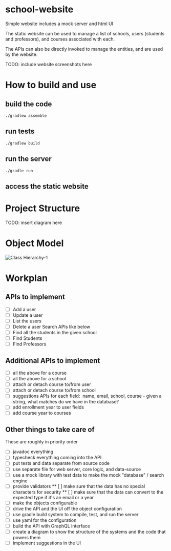 # school-website
Simple website includes a mock server and html UI

The static website can be used to manage a list of schools, users (students and professors), and courses associated with each.

The APIs can also be directly invoked to manage the entities, and are used by the website.

TODO: include website screenshots here

# How to build and use

## build the code

`./gradlew assemble`

## run tests

`./gradlew build`

## run the server

`./gradle run`

## access the static website

# Project Structure

TODO: insert diagram here

# Object Model
![Class Hierarchy-1](https://user-images.githubusercontent.com/67568819/158113306-76194fa8-57be-45d3-8548-4d2593444aff.jpg)



# Workplan

## APIs to implement

* [ ] Add a user
* [ ] Update a user
* [ ] List the users
* [ ] Delete a user
Search APIs like below
* [ ] Find all the students in the given school
* [ ] Find Students
* [ ] Find Professors

## Additional APIs to implement

* [ ] all the above for a course
* [ ] all the above for a school
* [ ] attach or detach course to/from user
* [ ] attach or detach course to/from school
* [ ] suggestions APIs for each field:  name, email, school, course - given a string, what matches do we have in the database?
* [ ] add enrollment year to user fields
* [ ] add course year to courses

## Other things to take care of

These are roughly in priority order
* [ ] javadoc everything
* [ ] typecheck everything coming into the API
* [ ] put tests and data separate from source code
* [ ] use separate file for web server, core logic, and data-source
* [ ] use a mock library with test data to make the mock "database" / search engine
* [ ] provide validators
** [ ] make sure that the data has no special characters for security
** [ ] make sure that the data can convert to the expected type if it's an email or a year
* [ ] make the objects configurable
* [ ] drive the API and the UI off the object configuration
* [ ] use gradle build system to compile, test, and run the server
* [ ] use yaml for the configuration
* [ ] build the API with GraphQL interface
* [ ] create a diagram to show the structure of the systems and the code that powers them
* [ ] implement suggestions in the UI
